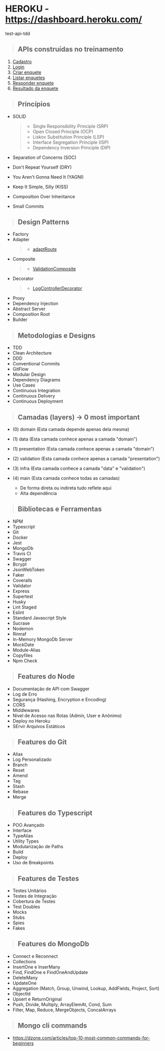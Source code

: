 # HEROKU - https://dashboard.heroku.com/
test-api-tdd


> ## APIs construídas no treinamento

1. [Cadastro](./requirements/signup.md)
2. [Login](./requirements/login.md)
3. [Criar enquete](./requirements/add-survey.md)
4. [Listar enquetes](./requirements/load-surveys.md)
5. [Responder enquete](./requirements/save-survey-result.md)
6. [Resultado da enquete](./requirements/load-survey-result.md)

> ## Princípios

* SOLID
    > * Single Responsibility Principle (SRP)
    > * Open Closed Principle (OCP)
    > * Liskov Substitution Principle (LSP)
    > * Interface Segregation Principle (ISP)
    > * Dependency Inversion Principle (DIP)

* Separation of Concerns (SOC)
* Don't Repeat Yourself (DRY)
* You Aren't Gonna Need It (YAGNI)
* Keep It Simple, Silly (KISS)
* Composition Over Inheritance
* Small Commits

> ## Design Patterns

* Factory
* Adapter 
    > * [adaptRoute](./src/main/adapters/express/express-route-adapter.ts)
* Composite
    > * [ValidationComposite](./src/validation/validators/validation-composite.ts)
* Decorator
    > * [LogControllerDecorator](./src/main/decorators/log-controller-decorator.ts)
* Proxy
* Dependency Injection
* Abstract Server
* Composition Root
* Builder

> ## Metodologias e Designs

* TDD
* Clean Architecture
* DDD
* Conventional Commits
* GitFlow
* Modular Design
* Dependency Diagrams
* Use Cases
* Continuous Integration
* Continuous Delivery
* Continuous Deployment

> ## Camadas (layers) -> 0 most important

* (0) domain (Esta camada depende apenas dela mesma)

* (1)  data (Esta camada conhece apenas a camada "domain")
* (1)  presentation (Esta camada conhece apenas a camada "domain")

* (2)  validation (Esta camada conhece apenas a camada "presentation")
* (3)  infra (Esta camada conhece a camada "data" e "validation")

* (4)  main (Esta camada conhece todas as camadas)
    - De forma direta ou indireta tudo reflete aqui
    - Alta dependência

> ## Bibliotecas e Ferramentas

* NPM
* Typescript
* Git
* Docker
* Jest
* MongoDb
* Travis CI
* Swagger
* Bcrypt
* JsonWebToken
* Faker
* Coveralls
* Validator
* Express
* Supertest
* Husky
* Lint Staged
* Eslint
* Standard Javascript Style
* Sucrase
* Nodemon
* Rimraf
* In-Memory MongoDb Server
* MockDate
* Module-Alias
* Copyfiles
* Npm Check

> ## Features do Node

* Documentação de API com Swagger
* Log de Erro
* Segurança (Hashing, Encryption e Encoding)
* CORS
* Middlewares
* Nível de Acesso nas Rotas (Admin, User e Anônimo)
* Deploy no Heroku
* SErvir Arquivos Estáticos

> ## Features do Git

* Alias
* Log Personalizado
* Branch
* Reset
* Amend
* Tag
* Stash
* Rebase
* Merge

> ## Features do Typescript

* POO Avançado
* Interface
* TypeAlias
* Utility Types
* Modularização de Paths
* Build
* Deploy
* Uso de Breakpoints

> ## Features de Testes

* Testes Unitários
* Testes de Integração
* Cobertura de Testes
* Test Doubles
* Mocks
* Stubs
* Spies
* Fakes

> ## Features do MongoDb

* Connect e Reconnect
* Collections
* InsertOne e InserMany
* Find, FindOne e FindOneAndUpdate
* DeleteMany
* UpdateOne
* Aggregation (Match, Group, Unwind, Lookup, AddFields, Project, Sort)
* ObjectId
* Upsert e ReturnOriginal
* Push, Divide, Multiply, ArrayElemAt, Cond, Sum
* Filter, Map, Reduce, MergeObjects, ConcatArrays

> ## Mongo cli commands
* https://dzone.com/articles/top-10-most-common-commands-for-beginners